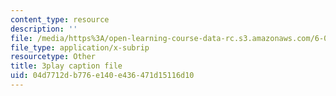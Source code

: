 ```yaml
---
content_type: resource
description: ''
file: /media/https%3A/open-learning-course-data-rc.s3.amazonaws.com/6-042j-mathematics-for-computer-science-fall-2010/04d7712db776e140e436471d15116d10_q4mwO2qS2z4.srt
file_type: application/x-subrip
resourcetype: Other
title: 3play caption file
uid: 04d7712d-b776-e140-e436-471d15116d10
---
```

